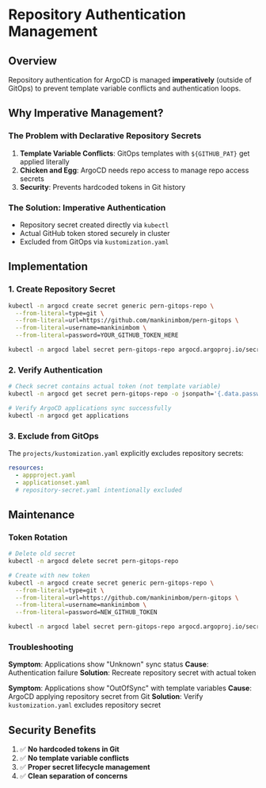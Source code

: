 # Repository Authentication Management

## Overview
Repository authentication for ArgoCD is managed **imperatively** (outside of GitOps) to prevent template variable conflicts and authentication loops.

## Why Imperative Management?

### The Problem with Declarative Repository Secrets
1. **Template Variable Conflicts**: GitOps templates with `${GITHUB_PAT}` get applied literally
2. **Chicken and Egg**: ArgoCD needs repo access to manage repo access secrets
3. **Security**: Prevents hardcoded tokens in Git history

### The Solution: Imperative Authentication
- Repository secret created directly via `kubectl`
- Actual GitHub token stored securely in cluster
- Excluded from GitOps via `kustomization.yaml`

## Implementation

### 1. Create Repository Secret
```bash
kubectl -n argocd create secret generic pern-gitops-repo \
  --from-literal=type=git \
  --from-literal=url=https://github.com/mankinimbom/pern-gitops \
  --from-literal=username=mankinimbom \
  --from-literal=password=YOUR_GITHUB_TOKEN_HERE

kubectl -n argocd label secret pern-gitops-repo argocd.argoproj.io/secret-type=repository
```

### 2. Verify Authentication
```bash
# Check secret contains actual token (not template variable)
kubectl -n argocd get secret pern-gitops-repo -o jsonpath='{.data.password}' | base64 -d

# Verify ArgoCD applications sync successfully  
kubectl -n argocd get applications
```

### 3. Exclude from GitOps
The `projects/kustomization.yaml` explicitly excludes repository secrets:
```yaml
resources:
  - appproject.yaml
  - applicationset.yaml
  # repository-secret.yaml intentionally excluded
```

## Maintenance

### Token Rotation
```bash
# Delete old secret
kubectl -n argocd delete secret pern-gitops-repo

# Create with new token
kubectl -n argocd create secret generic pern-gitops-repo \
  --from-literal=type=git \
  --from-literal=url=https://github.com/mankinimbom/pern-gitops \
  --from-literal=username=mankinimbom \
  --from-literal=password=NEW_GITHUB_TOKEN

kubectl -n argocd label secret pern-gitops-repo argocd.argoproj.io/secret-type=repository
```

### Troubleshooting

**Symptom**: Applications show "Unknown" sync status
**Cause**: Authentication failure
**Solution**: Recreate repository secret with actual token

**Symptom**: Applications show "OutOfSync" with template variables
**Cause**: ArgoCD applying repository secret from Git
**Solution**: Verify `kustomization.yaml` excludes repository secret

## Security Benefits
1. ✅ **No hardcoded tokens in Git**
2. ✅ **No template variable conflicts** 
3. ✅ **Proper secret lifecycle management**
4. ✅ **Clean separation of concerns**
